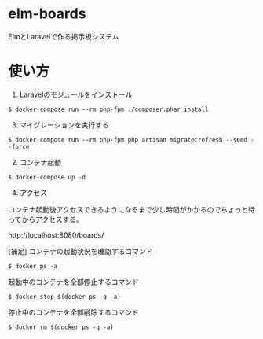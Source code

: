 # elm-boards

ElmとLaravelで作る掲示板システム

# 使い方

1. Laravelのモジュールをインストール

```
$ docker-compose run --rm php-fpm ./composer.phar install
```

3. マイグレーションを実行する

```
$ docker-compose run --rm php-fpm php artisan migrate:refresh --seed --force
```

2. コンテナ起動

```
$ docker-compose up -d
```

4. アクセス

コンテナ起動後アクセスできるようになるまで少し時間がかかるのでちょっと待ってからアクセスする。

http://localhost:8080/boards/

[補足]
コンテナの起動状況を確認するコマンド

```
$ docker ps -a
```

起動中のコンテナを全部停止するコマンド

```
$ docker stop $(docker ps -q -a)
```

停止中のコンテナを全部削除するコマンド

```
$ docker rm $(docker ps -q -a)
```
